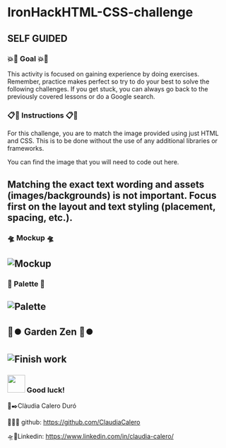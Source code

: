 # IronHackHTML-CSS-challenge

## SELF GUIDED
### 💥🚀 Goal 💥🚀
This activity is focused on gaining experience by doing exercises. Remember, practice makes perfect so try to do your best to solve the following challenges. If you get stuck, you can always go back to the previously covered lessons or do a Google search.

### 📋💬 Instructions 📋💬
For this challenge, you are to match the image provided using just HTML and CSS. This is to be done without the use of any additional libraries or frameworks. 

You can find the image that you will need to code out here.

Matching the exact text wording and assets (images/backgrounds) is not important. Focus first on the layout and text styling (placement, spacing, etc.).
-----------------------------------------------------------------------------------------------------------------------------------------
### 🛸 Mockup 🛸
![Mockup](https://user-images.githubusercontent.com/92159714/189494181-38843bcd-bcad-4eaf-848f-c086da01d769.jpeg)
-----------------------------------------------------------------------------------------------------------------------------------------
###  🎨 Palette 🎨
![Palette](https://user-images.githubusercontent.com/92159714/189494154-659ac404-3d5c-49a2-8920-3b67673b5e9d.jpeg)
-----------------------------------------------------------------------------------------------------------------------------------------
## 🎥⏺️ Garden Zen 🎥⏺️
![Finish work](https://user-images.githubusercontent.com/92159714/189495179-52024d0f-2566-44e0-bfbb-30412a989af0.gif)
-----------------------------------------------------------------------------------------------------------------------------------------
### <img src="http://37.media.tumblr.com/44d4fb34d7d9a0407c8fd5520e2c3123/tumblr_nago0vkGOD1tbhv9ro1_500.gif" width="40"> Good luck!

 

🌻✒️Clàudia Calero Duró 

👀👀👀 github: https://github.com/ClaudiaCalero

🛸📍Linkedin: https://www.linkedin.com/in/claudia-calero/

